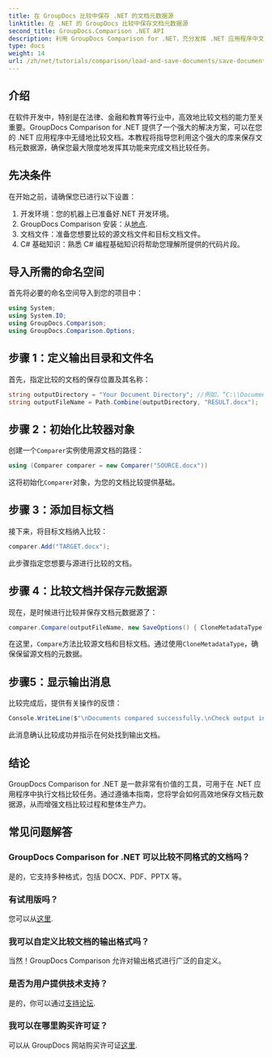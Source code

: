 ```yaml
---
title: 在 GroupDocs 比较中保存 .NET 的文档元数据源
linktitle: 在 .NET 的 GroupDocs 比较中保存文档元数据源
second_title: GroupDocs.Comparison .NET API
description: 利用 GroupDocs Comparison for .NET，充分发挥 .NET 应用程序中文档比较的潜力。本分步教程将引导您轻松比较文档，同时重点介绍如何保存文档元数据源。
type: docs
weight: 14
url: /zh/net/tutorials/comparison/load-and-save-documents/save-documents-metadata-source/
---
```

## 介绍

在软件开发中，特别是在法律、金融和教育等行业中，高效地比较文档的能力至关重要。GroupDocs Comparison for .NET 提供了一个强大的解决方案，可以在您的 .NET 应用程序中无缝地比较文档。本教程将指导您利用这个强大的库来保存文档元数据源，确保您最大限度地发挥其功能来完成文档比较任务。

## 先决条件

在开始之前，请确保您已进行以下设置：

1. 开发环境：您的机器上已准备好.NET 开发环境。
2. GroupDocs Comparison 安装：从[地点](https://releases.groupdocs.com/comparison/net/).
3. 文档文件：准备您想要比较的源文档文件和目标文档文件。
4. C# 基础知识：熟悉 C# 编程基础知识将帮助您理解所提供的代码片段。

## 导入所需的命名空间

首先将必要的命名空间导入到您的项目中：

```csharp
using System;
using System.IO;
using GroupDocs.Comparison;
using GroupDocs.Comparison.Options;
```

## 步骤 1：定义输出目录和文件名

首先，指定比较的文档的保存位置及其名称：

```csharp
string outputDirectory = "Your Document Directory"; //例如，“C:\\Documents”
string outputFileName = Path.Combine(outputDirectory, "RESULT.docx");
```

## 步骤 2：初始化比较器对象

创建一个`Comparer`实例使用源文档的路径：

```csharp
using (Comparer comparer = new Comparer("SOURCE.docx"))
```
这将初始化`Comparer`对象，为您的文档比较提供基础。

## 步骤 3：添加目标文档

接下来，将目标文档纳入比较：

```csharp
comparer.Add("TARGET.docx");
```
此步骤指定您想要与源进行比较的文档。

## 步骤 4：比较文档并保存元数据源

现在，是时候进行比较并保存文档元数据源了：

```csharp
comparer.Compare(outputFileName, new SaveOptions() { CloneMetadataType = MetadataType.Source });
```
在这里，`Compare`方法比较源文档和目标文档。通过使用`CloneMetadataType`，确保保留源文档的元数据。

## 步骤5：显示输出消息

比较完成后，提供有关操作的反馈：

```csharp
Console.WriteLine($"\nDocuments compared successfully.\nCheck output in {outputDirectory}.");
```
此消息确认比较成功并指示在何处找到输出文档。

## 结论

GroupDocs Comparison for .NET 是一款非常有价值的工具，可用于在 .NET 应用程序中执行文档比较任务。通过遵循本指南，您将学会如何高效地保存文档元数据源，从而增强文档比较过程和整体生产力。

## 常见问题解答

### GroupDocs Comparison for .NET 可以比较不同格式的文档吗？

是的，它支持多种格式，包括 DOCX、PDF、PPTX 等。

### 有试用版吗？

您可以从[这里](https://releases.groupdocs.com/).

### 我可以自定义比较文档的输出格式吗？

当然！GroupDocs Comparison 允许对输出格式进行广泛的自定义。

### 是否为用户提供技术支持？

是的，你可以通过[支持论坛](https://forum.groupdocs.com/c/comparison/12).

### 我可以在哪里购买许可证？

可以从 GroupDocs 网站购买许可证[这里](https://purchase.groupdocs.com/buy).